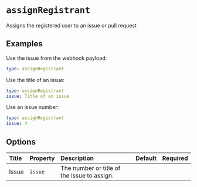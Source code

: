 # `assignRegistrant`

Assigns the registered user to an issue or pull request

## Examples

Use the issue from the webhook payload:

```yaml
type: assignRegistrant
```

Use the title of an issue:

```yaml
type: assignRegistrant
issue: Title of an issue
```

Use an issue number:

```yaml
type: assignRegistrant
issue: 4
```

## Options

| Title | Property | Description | Default | Required |
| :---- | :--- | :---------- | :------ | :------- |
| Issue | `issue` | The number or title of the issue to assign. |  |  |

